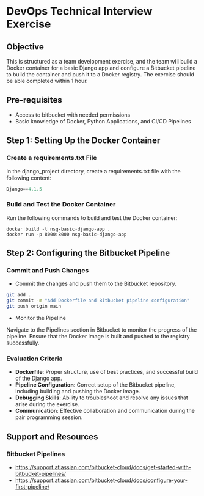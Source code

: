 # DevOps Technical Interview Exercise

## Objective

This is structured as a team development exercise, and the team  will build a
Docker container for a basic Django app and configure a Bitbucket pipeline to
build the container and push it to a Docker registry. The exercise should be
able completed within 1 hour.

## Pre-requisites

- Access to bitbucket with needed permissions
- Basic knowledge of Docker, Python Applications, and CI/CD Pipelines

## Step 1: Setting Up the Docker Container




### Create a requirements.txt File

In the django_project directory, create a requirements.txt file with the following content:

```python
Django==4.1.5
```

### Build and Test the Docker Container

Run the following commands to build and test the Docker container:

```shell
docker build -t nsg-basic-django-app .
docker run -p 8000:8000 nsg-basic-django-app
```

## Step 2: Configuring the Bitbucket Pipeline

### Commit and Push Changes

- Commit the changes and push them to the Bitbucket repository.

```bash
git add .
git commit -m "Add Dockerfile and Bitbucket pipeline configuration"
git push origin main
```

- Monitor the Pipeline

Navigate to the Pipelines section in Bitbucket to monitor the progress of the
pipeline. Ensure that the Docker image is built and pushed to the registry
successfully.

### Evaluation Criteria

- **Dockerfile**: Proper structure, use of best practices, and successful build of the Django app.
- **Pipeline Configuration**: Correct setup of the Bitbucket pipeline, including building and pushing the Docker image.
- **Debugging Skills**: Ability to troubleshoot and resolve any issues that arise during the exercise.
- **Communication**: Effective collaboration and communication during the pair programming session.

## Support and Resources

### Bitbucket Pipelines

- https://support.atlassian.com/bitbucket-cloud/docs/get-started-with-bitbucket-pipelines/
- https://support.atlassian.com/bitbucket-cloud/docs/configure-your-first-pipeline/


